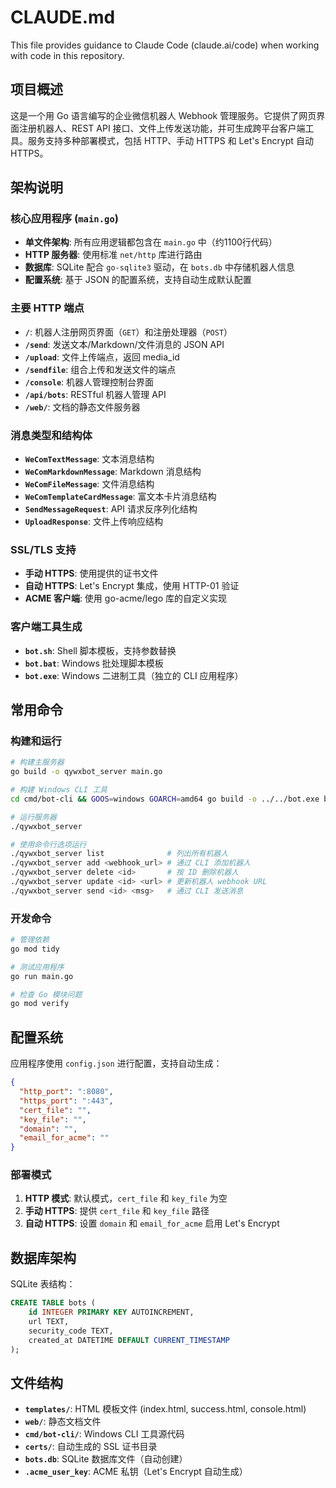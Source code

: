 # CLAUDE.md

This file provides guidance to Claude Code (claude.ai/code) when working with code in this repository.

## 项目概述

这是一个用 Go 语言编写的企业微信机器人 Webhook 管理服务。它提供了网页界面注册机器人、REST API 接口、文件上传发送功能，并可生成跨平台客户端工具。服务支持多种部署模式，包括 HTTP、手动 HTTPS 和 Let's Encrypt 自动 HTTPS。

## 架构说明

### 核心应用程序 (`main.go`)
- **单文件架构**: 所有应用逻辑都包含在 `main.go` 中（约1100行代码）
- **HTTP 服务器**: 使用标准 `net/http` 库进行路由
- **数据库**: SQLite 配合 `go-sqlite3` 驱动，在 `bots.db` 中存储机器人信息
- **配置系统**: 基于 JSON 的配置系统，支持自动生成默认配置

### 主要 HTTP 端点
- **`/`**: 机器人注册网页界面（`GET`）和注册处理器（`POST`）
- **`/send`**: 发送文本/Markdown/文件消息的 JSON API
- **`/upload`**: 文件上传端点，返回 media_id
- **`/sendfile`**: 组合上传和发送文件的端点
- **`/console`**: 机器人管理控制台界面
- **`/api/bots`**: RESTful 机器人管理 API
- **`/web/`**: 文档的静态文件服务器

### 消息类型和结构体
- **`WeComTextMessage`**: 文本消息结构
- **`WeComMarkdownMessage`**: Markdown 消息结构
- **`WeComFileMessage`**: 文件消息结构
- **`WeComTemplateCardMessage`**: 富文本卡片消息结构
- **`SendMessageRequest`**: API 请求反序列化结构
- **`UploadResponse`**: 文件上传响应结构

### SSL/TLS 支持
- **手动 HTTPS**: 使用提供的证书文件
- **自动 HTTPS**: Let's Encrypt 集成，使用 HTTP-01 验证
- **ACME 客户端**: 使用 go-acme/lego 库的自定义实现

### 客户端工具生成
- **`bot.sh`**: Shell 脚本模板，支持参数替换
- **`bot.bat`**: Windows 批处理脚本模板
- **`bot.exe`**: Windows 二进制工具（独立的 CLI 应用程序）

## 常用命令

### 构建和运行
```bash
# 构建主服务器
go build -o qywxbot_server main.go

# 构建 Windows CLI 工具
cd cmd/bot-cli && GOOS=windows GOARCH=amd64 go build -o ../../bot.exe bot-cli.go

# 运行服务器
./qywxbot_server

# 使用命令行选项运行
./qywxbot_server list              # 列出所有机器人
./qywxbot_server add <webhook_url> # 通过 CLI 添加机器人
./qywxbot_server delete <id>       # 按 ID 删除机器人
./qywxbot_server update <id> <url> # 更新机器人 webhook URL
./qywxbot_server send <id> <msg>   # 通过 CLI 发送消息
```

### 开发命令
```bash
# 管理依赖
go mod tidy

# 测试应用程序
go run main.go

# 检查 Go 模块问题
go mod verify
```

## 配置系统

应用程序使用 `config.json` 进行配置，支持自动生成：

```json
{
  "http_port": ":8080",
  "https_port": ":443", 
  "cert_file": "",
  "key_file": "",
  "domain": "",
  "email_for_acme": ""
}
```

### 部署模式
1. **HTTP 模式**: 默认模式，`cert_file` 和 `key_file` 为空
2. **手动 HTTPS**: 提供 `cert_file` 和 `key_file` 路径
3. **自动 HTTPS**: 设置 `domain` 和 `email_for_acme` 启用 Let's Encrypt

## 数据库架构

SQLite 表结构：
```sql
CREATE TABLE bots (
    id INTEGER PRIMARY KEY AUTOINCREMENT,
    url TEXT,
    security_code TEXT,
    created_at DATETIME DEFAULT CURRENT_TIMESTAMP
);
```

## 文件结构

- **`templates/`**: HTML 模板文件 (index.html, success.html, console.html)
- **`web/`**: 静态文档文件
- **`cmd/bot-cli/`**: Windows CLI 工具源代码
- **`certs/`**: 自动生成的 SSL 证书目录
- **`bots.db`**: SQLite 数据库文件（自动创建）
- **`.acme_user_key`**: ACME 私钥（Let's Encrypt 自动生成）

